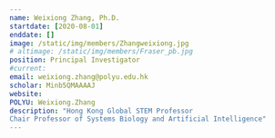 ```yaml
---
name: Weixiong Zhang, Ph.D.
startdate: [2020-08-01]
enddate: []
image: /static/img/members/Zhangweixiong.jpg
# altimage: /static/img/members/Fraser_pb.jpg
position: Principal Investigator
#current:
email: weixiong.zhang@polyu.edu.hk
scholar: Minb5QMAAAAJ
website:
POLYU: Weixiong.Zhang
description: "Hong Kong Global STEM Professor
Chair Professor of Systems Biology and Artificial Intelligence"
---
```

